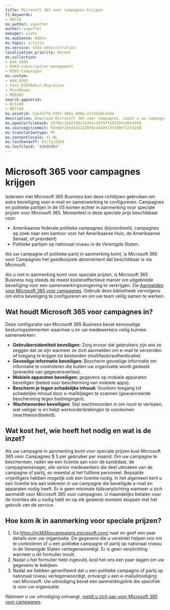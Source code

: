 ```yaml
---
title: Microsoft 365 voor campagnes krijgen
f1.keywords:
- NOCSH
ms.author: supotter
author: supotter
manager: scotv
ms.audience: Admin
ms.topic: article
ms.service: o365-administration
localization_priority: Normal
ms.collection:
- Adm_O365
- M365-subscription-management
- M365-Campaigns
ms.custom:
- Adm_O365
- Core_O365Admin_Migration
- MiniMaven
- MSB365
search.appverid:
- BCS160
- MET150
ms.assetid: 5abfef7b-5957-484a-b06b-a7c55e013e44
description: Download Microsoft 365 voor campagnes, zodat u uw campagne beschermen tegen cyberbeveiligingsbedreigingen tot e-mail, gegevens en communicatie.
ms.openlocfilehash: 2576bc3e62fd9c51dfec16f977e8339fc09e29f6
ms.sourcegitcommit: 93e6bf1b541e22129f8c443051375d0ef1374150
ms.translationtype: MT
ms.contentlocale: nl-NL
ms.lasthandoff: 03/13/2020
ms.locfileid: "42805888"
---
```

# <a name="get-microsoft-365-for-campaigns"></a>Microsoft 365 voor campagnes krijgen

Iedereen met Microsoft 365 Business kan deze richtlijnen gebruiken om extra beveiliging voor e-mail en samenwerking te configureren. Campagnes en politieke partijen in de VS komen echter in aanmerking voor speciale prijzen voor Microsoft 365. Momenteel is deze speciale prijs beschikbaar voor:
- Amerikaanse federale politieke campagnes (bijvoorbeeld, campagnes op zoek naar een kantoor voor het Amerikaanse Huis, de Amerikaanse Senaat, of president)
- Politieke partijen op nationaal niveau in de Verenigde Staten.

Als uw campagne of politieke partij in aanmerking komt, is Microsoft 365 voor Campagnes het goedkoopste abonnement dat beschikbaar is via Microsoft.  

Als u niet in aanmerking komt voor speciale prijzen, is Microsoft 365 Business nog steeds de meest kosteneffectieve manier om uitgebreide beveiliging voor een samenwerkingsomgeving te verkrijgen. Zie [Aanmelden voor Microsoft 365 voor campagnes](m365-campaigns-sign-up.md). Gebruik deze bibliotheek vervolgens om extra beveiliging te configureren en om uw team veilig samen te werken. 

## <a name="what-does-microsoft-365-for-campaigns-include"></a>Wat houdt Microsoft 365 voor campagnes in?
Deze configuratie van Microsoft 365 Business bevat eenvoudige besturingselementen waarmee u en uw medewerkers veilig kunnen samenwerken: 
- **Gebruikersidentiteit beveiligen:** Zorg ervoor dat gebruikers zijn wie ze zeggen dat ze zijn wanneer ze zich aanmelden om e-mail te verzenden of toegang te krijgen tot bestanden (multifactorauthenticatie).
- **Gevoelige informatie beveiligen:** Bescherm gevoelige informatie om informatie te controleren die buiten uw organisatie wordt gedeeld (preventie van gegevensverlies).
- **Mobiele apparaten beveiligen:** gegevens op mobiele apparaten beveiligen (beleid voor bescherming van mobiele apps).
- **Bescherm je tegen schadelijke inhoud:** Voorkom toegang tot schadelijke inhoud door e-mailbijlagen te scannen (geavanceerde bescherming tegen bedreigingen).
- **Wachtwoorden beveiligen:** Stel wachtwoorden in om nooit te verlopen, wat veiliger is en helpt werkonderbrekingen te voorkomen (wachtwoordbeleid). 


## <a name="what-does-it-cost-who-needs-it-and-what-is-the-commitment"></a>Wat kost het, wie heeft het nodig en wat is de inzet?
Als uw campagne in aanmerking komt voor speciale prijzen kost Microsoft 365 voor Campagnes $ 5 per gebruiker per maand. Om uw campagne te beschermen, raden we een licentie aan voor de kandidaat, de campagnemanager, alle senior medewerkers die deel uitmaken van de campagne of partij, en meestal al het fulltime personeel. Bepaalde vrijwilligers hebben mogelijk ook een licentie nodig. In het algemeen kent u een licentie toe aan iedereen in uw campagne die beveiligde e-mail en apparaten nodig heeft.
Er is geen minimale tijdsverplichting wanneer u zich aanmeldt voor Microsoft 365 voor campagnes. U maandelijks betalen voor de licenties die u nodig hebt en op elk gewenst moment stoppen met het gebruik van de service.

## <a name="how-do-i-qualify-for-special-pricing"></a>Hoe kom ik in aanmerking voor speciale prijzen?

1. Ga https://m365forcampaigns.microsoft.com/ naar en geef een paar details over uw organisatie. De gegevens die u verstrekt helpen ons om te controleren of u een politieke campagne of partij op nationaal niveau in de Verenigde Staten vertegenwoordigt. Er is geen verplichting wanneer u dit formulier invult. 
2. Nadat u het formulier hebt ingevuld, kost het ons een paar dagen om uw gegevens te bekijken. 
3. Nadat we hebben geverifieerd dat u een politieke campagne of partij op nationaal niveau vertegenwoordigt, ontvangt u een e-mailuitnodiging van Microsoft. Uw uitnodiging bevat een aanmeldingslink die specifiek is voor uw organisatie. 

Wanneer u uw uitnodiging ontvangt, [meldt u zich aan voor Microsoft 365 voor campagnes](m365-campaigns-sign-up.md).


